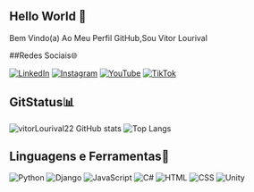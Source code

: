## Hello World 👋
Bem Vindo(a) Ao Meu Perfil GitHub,Sou Vitor Lourival

##Redes Sociais🌐

[![LinkedIn](https://img.shields.io/badge/LinkedIn-0077B5?style=for-the-badge&logo=linkedin&logoColor=white)](https://www.linkedin.com/in/vitor-lourival-9969062b0/)
[![Instagram](https://img.shields.io/badge/Instagram-E4405F?style=for-the-badge&logo=instagram&logoColor=white)](https://www.instagram.com/vitor.lourival.dev/)
[![YouTube](https://img.shields.io/badge/YouTube-FF0000?style=for-the-badge&logo=youtube&logoColor=white)](https://www.youtube.com/@ARIESSTUDIOSOFC)
[![TikTok](https://img.shields.io/badge/TikTok-000000?style=for-the-badge&logo=tiktok&logoColor=white)](https://www.tiktok.com/@vitor_lourival.dev?lang=pt-BR)

## GitStatus📊

![vitorLourival22 GitHub stats](https://github-readme-stats.vercel.app/api?username=vitorLourival22&show_icons=true&theme=radical)
![Top Langs](https://github-readme-stats.vercel.app/api/top-langs/?username=vitorLourival22&layout=compact)

## Linguagens e Ferramentas🔧

![Python](https://img.shields.io/badge/Python-3776AB?style=for-the-badge&logo=python&logoColor=white)
![Django](https://img.shields.io/badge/Django-092E20?style=for-the-badge&logo=django&logoColor=white)
![JavaScript](https://img.shields.io/badge/JavaScript-F7DF1E?style=for-the-badge&logo=javascript&logoColor=black)
![C#](https://img.shields.io/badge/C%23-239120?style=for-the-badge&logo=c-sharp&logoColor=white)
![HTML](https://img.shields.io/badge/HTML5-E34F26?style=for-the-badge&logo=html5&logoColor=white)
![CSS](https://img.shields.io/badge/CSS3-1572B6?style=for-the-badge&logo=css3&logoColor=white)
![Unity](https://img.shields.io/badge/Unity-000000?style=for-the-badge&logo=unity&logoColor=white)



